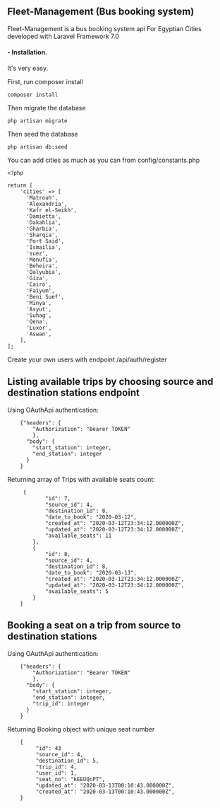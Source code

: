 
## Fleet-Management (Bus booking system)

Fleet-Management is a bus booking system api For Egyptian Cities developed with Laravel Framework 7.0

#### - Installation.
It's very easy.

First, run composer install

	composer install

Then migrate the database

	php artisan migrate
	
Then seed the database

	php artisan db:seed

You can add cities as much as you can from config/constants.php

	<?php
    
    return [
        'cities' => [
          'Matrouh',
          'Alexandria',
          'Kafr el-Seikh',
          'Damietta',
          'Dakahlia',
          'Gharbia',
          'Sharqia',
          'Port Said',
          'Ismailia',
          'suez',
          'Monufia',
          'Beheira',
          'Qalyubia',
          'Giza',
          'Cairo',
          'Faiyum',
          'Beni Suef',
          'Minya',
          'Asyut',
          'Suhag',
          'Qena',
          'Luxor',
          'Aswan',
        ],
    ];
	
Create your own users with endpoint /api/auth/register 

## Listing available trips by choosing source and destination stations endpoint

Using OAuthApi authentication: 
    
        {"headers": {
            "Authorization": "Bearer TOKEN"
            },
          "body": {
            "start_station": integer,
            "end_station": integer
          }
        }
Returning array of Trips with available seats count:

         {
                "id": 7,
                "source_id": 4,
                "destination_id": 8,
                "date_to_book": "2020-03-12",
                "created_at": "2020-03-12T23:34:12.000000Z",
                "updated_at": "2020-03-12T23:34:12.000000Z",
                "available_seats": 11
            },
            {
                "id": 8,
                "source_id": 4,
                "destination_id": 8,
                "date_to_book": "2020-03-13",
                "created_at": "2020-03-12T23:34:12.000000Z",
                "updated_at": "2020-03-12T23:34:12.000000Z",
                "available_seats": 5
            }
        }
        
## Booking a seat on a trip from source to destination stations

Using OAuthApi authentication: 
    
        {"headers": {
            "Authorization": "Bearer TOKEN"
            },
          "body": {
            "start_station": integer,
            "end_station": integer,
            "trip_id": integer
          }
        }
Returning Booking object with unique seat number

        {
             "id": 43
             "source_id": 4,
             "destination_id": 5,
             "trip_id": 4,
             "user_id": 1,
             "seat_no": "kEEUQcPT",
             "updated_at": "2020-03-13T00:10:43.000000Z",
             "created_at": "2020-03-13T00:10:43.000000Z",
        }
        
